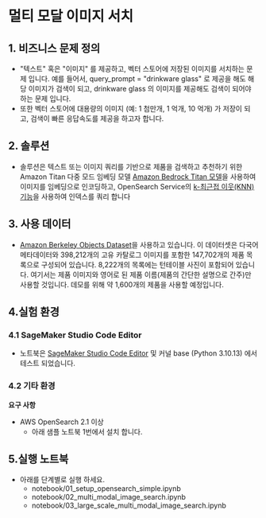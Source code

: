 # 멀티 모달 이미지 서치

## 1. 비즈니스 문제 정의
- "텍스트" 혹은 "이미지" 를 제공하고, 벡터 스토어에 저장된 이미지를 서치하는 문제 입니다. 예를 들어서, query_prompt = "drinkware glass" 로 제공을 해도 해당 이미지가 검색이 되고, drinkware glass 의 이미지를 제공해도 검색이 되어야 하는 문제 입니다. 
- 또한 벡터 스토어에 대용량의 이미지 (예: 1 첨만개, 1 억개, 10 억개) 가 저장이 되고, 검색이 빠른 응답속도를 제공을 하고자 합니다.

## 2. 솔루션
- 솔루션은 텍스트 또는 이미지 쿼리를 기반으로 제품을 검색하고 추천하기 위한 Amazon Titan 다중 모드 임베딩 모델 [Amazon Bedrock Titan 모델](https://aws.amazon.com/bedrock/titan)을 사용하여 이미지를 임베딩으로 인코딩하고, OpenSearch Service의 [k-최근접 이웃(KNN) 기능](https://docs.aws.amazon.com/opensearch-service/latest/developerguide/knn.html)을 사용하여 인덱스를 쿼리 합니다


## 3. 사용 데이터 
- [Amazon Berkeley Objects Dataset](https://registry.opendata.aws/amazon-berkeley-objects/)을 사용하고 있습니다. 이 데이터셋은 다국어 메타데이터와 398,212개의 고유 카탈로그 이미지를 포함한 147,702개의 제품 목록으로 구성되어 있습니다. 8,222개의 목록에는 턴테이블 사진이 포함되어 있습니다. 여기서는 제품 이미지와 영어로 된 제품 이름(제품의 간단한 설명으로 간주)만 사용할 것입니다. 데모를 위해 약 1,600개의 제품을 사용할 예정입니다.


## 4.실험 환경
### 4.1 SageMaker Studio Code Editor
- 노트북은 [SageMaker Studio Code Editor](https://docs.aws.amazon.com/sagemaker/latest/dg/code-editor.html) 및 커널 base (Python 3.10.13) 에서 테스트 되었습니다.

### 4.2 기타 환경
**요구 사항**
- AWS OpenSearch 2.1 이상 
    - 아래 샘플 노트북 1번에서 설치 합니다.


## 5.실행 노트북
- 아래를 단계별로 실행 하세요.
    - notebook/01_setup_opensearch_simple.ipynb
    - notebook/02_multi_modal_image_search.ipynb
    - notebook/03_large_scale_multi_modal_image_search.ipynb